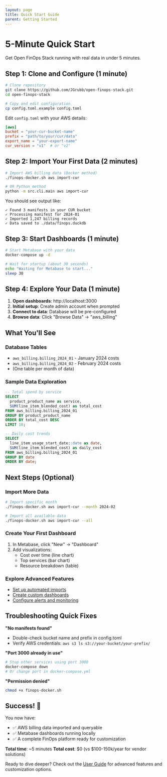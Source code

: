 ```yaml
---
layout: page
title: Quick Start Guide
parent: Getting Started
---
```


# 5-Minute Quick Start

Get Open FinOps Stack running with real data in under 5 minutes.

## Step 1: Clone and Configure (1 minute)

```bash
# Clone repository
git clone https://github.com/JGrubb/open-finops-stack.git
cd open-finops-stack

# Copy and edit configuration
cp config.toml.example config.toml
```

Edit `config.toml` with your AWS details:
```toml
[aws]
bucket = "your-cur-bucket-name"
prefix = "path/to/your/cur/data"
export_name = "your-export-name"
cur_version = "v1"  # or "v2"
```

## Step 2: Import Your First Data (2 minutes)

```bash
# Import AWS billing data (Docker method)
./finops-docker.sh aws import-cur

# OR Python method
python -m src.cli.main aws import-cur
```

You should see output like:
```
✓ Found 3 manifests in your CUR bucket
✓ Processing manifest for 2024-01
✓ Imported 1,247 billing records
✓ Data saved to ./data/finops.duckdb
```

## Step 3: Start Dashboards (1 minute)

```bash
# Start Metabase with your data
docker-compose up -d

# Wait for startup (about 30 seconds)
echo "Waiting for Metabase to start..."
sleep 30
```

## Step 4: Explore Your Data (1 minute)

1. **Open dashboards**: http://localhost:3000
2. **Initial setup**: Create admin account when prompted
3. **Connect to data**: Database will be pre-configured
4. **Browse data**: Click "Browse Data" → "aws_billing"

## What You'll See

### Database Tables
- `aws_billing.billing_2024_01` - January 2024 costs
- `aws_billing.billing_2024_02` - February 2024 costs
- (One table per month of data)

### Sample Data Exploration
```sql
-- Total spend by service
SELECT 
  product_product_name as service,
  SUM(line_item_blended_cost) as total_cost
FROM aws_billing.billing_2024_01 
GROUP BY product_product_name 
ORDER BY total_cost DESC 
LIMIT 10;

-- Daily cost trends
SELECT 
  line_item_usage_start_date::date as date,
  SUM(line_item_blended_cost) as daily_cost
FROM aws_billing.billing_2024_01 
GROUP BY date 
ORDER BY date;
```

## Next Steps (Optional)

### Import More Data
```bash
# Import specific month
./finops-docker.sh aws import-cur --month 2024-02

# Import all available data
./finops-docker.sh aws import-cur --all
```

### Create Your First Dashboard
1. In Metabase, click "New" → "Dashboard"
2. Add visualizations:
   - Cost over time (line chart)
   - Top services (bar chart)
   - Resource breakdown (table)

### Explore Advanced Features
- [Set up automated imports](../deployment/production.md)
- [Create custom dashboards](../user-guide/dashboards.md)
- [Configure alerts and monitoring](../user-guide/monitoring.md)

## Troubleshooting Quick Fixes

**"No manifests found"**
- Double-check bucket name and prefix in config.toml
- Verify AWS credentials: `aws s3 ls s3://your-bucket/your-prefix/`

**"Port 3000 already in use"**
```bash
# Stop other services using port 3000
docker-compose down
# Or change port in docker-compose.yml
```

**"Permission denied"**
```bash
chmod +x finops-docker.sh
```

## Success! 🎉

You now have:
- ✅ AWS billing data imported and queryable
- ✅ Metabase dashboards running locally
- ✅ A complete FinOps platform ready for customization

**Total time**: ~5 minutes
**Total cost**: $0 (vs $100-150k/year for vendor solutions)

Ready to dive deeper? Check out the [User Guide](../user-guide/) for advanced features and customization options.